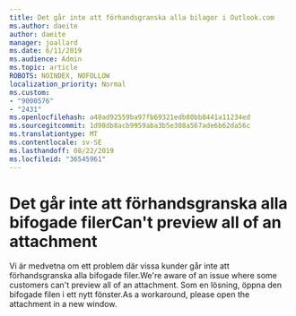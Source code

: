```yaml
---
title: Det går inte att förhandsgranska alla bilagor i Outlook.com
ms.author: daeite
author: daeite
manager: joallard
ms.date: 6/11/2019
ms.audience: Admin
ms.topic: article
ROBOTS: NOINDEX, NOFOLLOW
localization_priority: Normal
ms.custom:
- "9000576"
- "2431"
ms.openlocfilehash: a48ad92559ba97fb69321edb80bb8441a11234ed
ms.sourcegitcommit: 1d98db8acb9959aba3b5e308a567ade6b62da56c
ms.translationtype: MT
ms.contentlocale: sv-SE
ms.lasthandoff: 08/22/2019
ms.locfileid: "36545961"
---
```

# <a name="cant-preview-all-of-an-attachment"></a><span data-ttu-id="087cb-102">Det går inte att förhandsgranska alla bifogade filer</span><span class="sxs-lookup"><span data-stu-id="087cb-102">Can't preview all of an attachment</span></span>

<span data-ttu-id="087cb-103">Vi är medvetna om ett problem där vissa kunder går inte att förhandsgranska alla bifogade filer.</span><span class="sxs-lookup"><span data-stu-id="087cb-103">We're aware of an issue where some customers can't preview all of an attachment.</span></span> <span data-ttu-id="087cb-104">Som en lösning, öppna den bifogade filen i ett nytt fönster.</span><span class="sxs-lookup"><span data-stu-id="087cb-104">As a workaround, please open the attachment in a new window.</span></span>